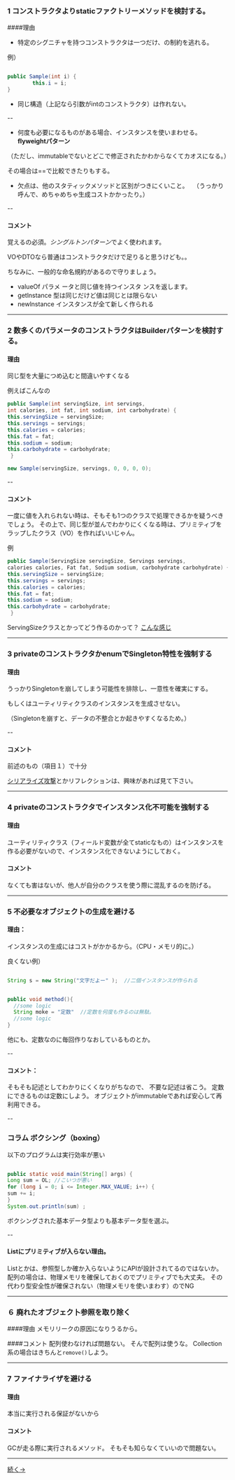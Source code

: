 
### 1 コンストラクタよりstaticファクトリーメソッドを検討する。

####理由
- 特定のシグニチャを持つコンストラクタは一つだけ、の制約を逃れる。

例）

```java

public Sample(int i) {
		this.i = i;
}

```

- 同じ構造（上記なら引数がintのコンストラクタ）は作れない。

--

- 何度も必要になるものがある場合、インスタンスを使いまわせる。**flyweightパターン**

（ただし、immutableでないとどこで修正されたかわからなくてカオスになる。）

その場合は==で比較できたりもする。

- 欠点は、他のスタティックメソッドと区別がつきにくいこと。
　（うっかり呼んで、めちゃめちゃ生成コストかかったり。）

--

#### コメント
覚えるの必須。*シングルトンパターン*でよく使われます。

VOやDTOなら普通はコンストラクタだけで足りると思うけども。。

ちなみに、一般的な命名規約があるので守りましょう。

- valueOf パラメ ータと同じ値を持つインスタ ンスを返します。 
- getlnstance 型は同じだけど値は同じとは限らない
- newlnstance インスタンスが全て新しく作られる


---

### 2 数多くのパラメータのコンストラクタはBuilderパターンを検討する。

#### 理由
同じ型を大量につめ込むと間違いやすくなる

例えばこんなの

```java
public Sample(int servingSize, int servings, 
int calories, int fat, int sodium, int carbohydrate) { 
this.servingSize = servingSize;
this.servings = servings; 
this.calories = calories; 
this.fat = fat;
this.sodium = sodium; 
this.carbohydrate = carbohydrate;
 }

new Sample(servingSize, servings, 0, 0, 0, 0); 


```

--

#### コメント
一度に値を入れられない時は、そもそも1つのクラスで処理できるかを疑うべきでしょう。
その上で、同じ型が並んでわかりにくくなる時は、プリミティブをラップしたクラス（VO）を作ればいいじゃん。

例
```java
public Sample(ServingSize servingSize, Servings servings, 
calories calories, Fat fat, Sodium sodium, carbohydrate carbohydrate) { 
this.servingSize = servingSize;
this.servings = servings; 
this.calories = calories; 
this.fat = fat;
this.sodium = sodium; 
this.carbohydrate = carbohydrate;
 }

```

ServingSizeクラスとかってどう作るのかって？
[こんな感じ](https://github.com/uryyyyyyy/primeChecker/blob/master/src/com/example/vo/PositiveInt.java)


---

### 3 privateのコンストラクタかenumでSingleton特性を強制する

#### 理由
うっかりSingletonを崩してしまう可能性を排除し、一意性を確実にする。

もしくはユーティリティクラスのインスタンスを生成させない。

（Singletonを崩すと、データの不整合とか起きやすくなるため。）

--

#### コメント
前述のもの（項目１）で十分

[シリアライズ攻撃](https://www.jpcert.or.jp/java-rules/ser04-j.html)とかリフレクションは、興味があれば見て下さい。

---


### 4 privateのコンストラクタでインスタンス化不可能を強制する

#### 理由
ユーティリティクラス（フィールド変数が全てstaticなもの）はインスタンスを作る必要がないので、インスタンス化できないようにしておく。

#### コメント 
なくても害はないが、他人が自分のクラスを使う際に混乱するのを防げる。


---

### 5 不必要なオブジェク卜の生成を避ける

#### 理由：
インスタンスの生成にはコストがかかるから。（CPU・メモリ的に。）

良くない例）

```java

String s = new String("文字だよー" );  //二個インスタンスが作られる


public void method(){
  //some logic
  String moke = "定数"  //定数を何度も作るのは無駄。
  //some logic
}


```

他にも、定数なのに毎回作りなおしているものとか。


--

#### コメント：
そもそも記述としてわかりにくくなりがちなので、
不要な記述は省こう。
定数にできるものは定数にしよう。
オブジェクトがimmutableであれば安心して再利用できる。


--

### コラム ボクシング（boxing）

以下のプログラムは実行効率が悪い

```java

public static void main(String[] args) { 
Long sum = OL; //こいつが悪い
for (long i = 0; i <= Integer.MAX_VALUE; i++) { 
sum += i; 
} 
System.out.println(sum) ; 

```

ボクシングされた基本データ型よりも基本データ型を選ぶ。

--

#### Listにプリミティブが入らない理由。
Listとかは、参照型しか確か入らないようにAPIが設計されてるのではないか。
配列の場合は、物理メモリを確保しておくのでプリミティブでも大丈夫。
その代わり型安全性が確保されない（物理メモリを使いまわす）のでNG

---


### ６ 廃れたオブジェク卜参照を取り除く

####理由
メモリリークの原因になりうるから。

####コメント
配列使わなければ問題ない。
そんで配列は使うな。
Collection系の場合はきちんと`remove()`しよう。

---

### 7 ファイナライザを避ける
#### 理由
本当に実行される保証がないから
#### コメント
GCが走る際に実行されるメソッド。
そもそも知らなくていいので問題ない。


---

[続く→](chapter3.html)
